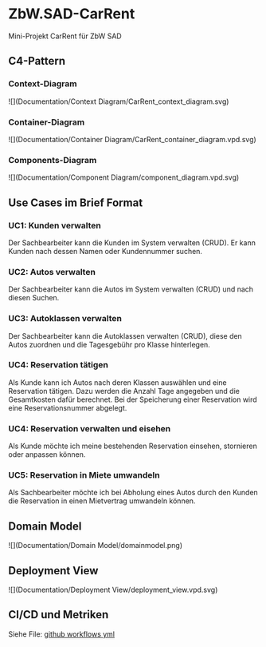 # ZbW.SAD-CarRent

Mini-Projekt CarRent für ZbW SAD

## C4-Pattern

### Context-Diagram
![](Documentation/Context Diagram/CarRent_context_diagram.svg)
### Container-Diagram
![](Documentation/Container Diagram/CarRent_container_diagram.vpd.svg)
### Components-Diagram
![](Documentation/Component Diagram/component_diagram.vpd.svg)
## Use Cases im Brief Format
### UC1: Kunden verwalten

Der Sachbearbeiter kann die Kunden im System verwalten (CRUD). Er kann Kunden nach dessen Namen oder Kundennummer suchen.

### UC2: Autos verwalten

Der Sachbearbeiter kann die Autos im System verwalten (CRUD) und nach diesen Suchen.

### UC3: Autoklassen verwalten

Der Sachbearbeiter kann die Autoklassen verwalten (CRUD), diese den Autos zuordnen und die Tagesgebühr pro Klasse hinterlegen.

### UC4: Reservation tätigen

Als Kunde kann ich Autos nach deren Klassen auswählen und eine Reservation tätigen. Dazu werden die Anzahl Tage angegeben und die Gesamtkosten dafür berechnet. Bei der Speicherung einer Reservation wird eine Reservationsnummer abgelegt.

### UC4: Reservation verwalten und eisehen

Als Kunde möchte ich meine bestehenden Reservation einsehen, stornieren oder anpassen können.

### UC5: Reservation in Miete umwandeln

Als Sachbearbeiter möchte ich bei Abholung eines Autos durch den Kunden die Reservation in einen Mietvertrag umwandeln können.

## Domain Model
![](Documentation/Domain Model/domainmodel.png)
## Deployment View
![](Documentation/Deployment View/deployment_view.vpd.svg)
## CI/CD und Metriken
Siehe File: [github workflows yml](.github/workflows/build.yml)